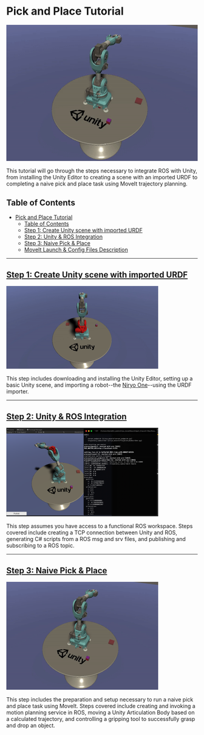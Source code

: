 # Pick and Place Tutorial

![](img/0_pick_place.gif)

This tutorial will go through the steps necessary to integrate ROS with Unity, from installing the Unity Editor to creating a scene with an imported URDF to completing a naive pick and place task using MoveIt trajectory planning. 

## Table of Contents
- [Pick and Place Tutorial](#pick-and-place-tutorial)
  - [Table of Contents](#table-of-contents)
  - [Step 1: Create Unity scene with imported URDF](#step-1-create-unity-scene-with-imported-urdf)
  - [Step 2: Unity & ROS Integration](#step-2-unity--ros-integration)
  - [Step 3: Naive Pick & Place](#step-3-naive-pick--place)
  - [MoveIt Launch & Config Files Description](moveit_file_descriptions.md)
  
---

## [Step 1: Create Unity scene with imported URDF](1_urdf.md) 

<img src="img/1_end.gif" width="400"/>

This step includes downloading and installing the Unity Editor, setting up a basic Unity scene, and importing a robot--the [Niryo One](https://niryo.com/niryo-one/)--using the URDF importer. 

---

## [Step 2: Unity & ROS Integration](2_ros_tcp.md)

<img src="img/2_echo.png" width="400"/>

This step assumes you have access to a functional ROS workspace. Steps covered include creating a TCP connection between Unity and ROS, generating C# scripts from a ROS msg and srv files, and publishing and subscribing to a ROS topic.

---

## [Step 3: Naive Pick & Place](3_naive.md)
 
<img src="img/0_pick_place.gif" width="400"/>

This step includes the preparation and setup necessary to run a naive pick and place task using MoveIt. Steps covered include creating and invoking a motion planning service in ROS, moving a Unity Articulation Body based on a calculated trajectory, and controlling a gripping tool to successfully grasp and drop an object.